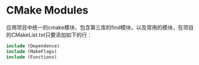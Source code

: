# CMake Modules #

应用项目中统一的cmake模块，包含第三库的find模块，以及常用的模块，在项目的CMakeList.txt只要添加如下的行：

```cmake
include (Dependence)
include (MakeFlags)
include (Functions)
```
